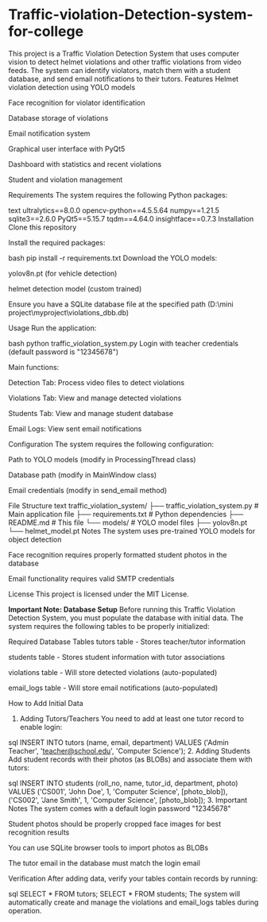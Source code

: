 # Traffic-violation-Detection-system-for-college
This project is a Traffic Violation Detection System that uses computer vision to detect helmet violations and other traffic violations from video feeds. The system can identify violators, match them with a student database, and send email notifications to their tutors.
Features
Helmet violation detection using YOLO models

Face recognition for violator identification

Database storage of violations

Email notification system

Graphical user interface with PyQt5

Dashboard with statistics and recent violations

Student and violation management

Requirements
The system requires the following Python packages:

text
ultralytics==8.0.0
opencv-python==4.5.5.64
numpy==1.21.5
sqlite3==2.6.0
PyQt5==5.15.7
tqdm==4.64.0
insightface==0.7.3
Installation
Clone this repository

Install the required packages:

bash
pip install -r requirements.txt
Download the YOLO models:

yolov8n.pt (for vehicle detection)

helmet detection model (custom trained)

Ensure you have a SQLite database file at the specified path (D:\mini project\myproject\violations_dbb.db)

Usage
Run the application:

bash
python traffic_violation_system.py
Login with teacher credentials (default password is "12345678")

Main functions:

Detection Tab: Process video files to detect violations

Violations Tab: View and manage detected violations

Students Tab: View and manage student database

Email Logs: View sent email notifications

Configuration
The system requires the following configuration:

Path to YOLO models (modify in ProcessingThread class)

Database path (modify in MainWindow class)

Email credentials (modify in send_email method)

File Structure
text
traffic_violation_system/
├── traffic_violation_system.py  # Main application file
├── requirements.txt            # Python dependencies
├── README.md                   # This file
└── models/                     # YOLO model files
    ├── yolov8n.pt
    └── helmet_model.pt
Notes
The system uses pre-trained YOLO models for object detection

Face recognition requires properly formatted student photos in the database

Email functionality requires valid SMTP credentials

License
This project is licensed under the MIT License.




**Important Note: Database Setup**
Before running this Traffic Violation Detection System, you must populate the database with initial data. The system requires the following tables to be properly initialized:

Required Database Tables
tutors table - Stores teacher/tutor information

students table - Stores student information with tutor associations

violations table - Will store detected violations (auto-populated)

email_logs table - Will store email notifications (auto-populated)

How to Add Initial Data
1. Adding Tutors/Teachers
You need to add at least one tutor record to enable login:

sql
INSERT INTO tutors (name, email, department) 
VALUES ('Admin Teacher', 'teacher@school.edu', 'Computer Science');
2. Adding Students
Add student records with their photos (as BLOBs) and associate them with tutors:

sql
INSERT INTO students (roll_no, name, tutor_id, department, photo)
VALUES 
('CS001', 'John Doe', 1, 'Computer Science', [photo_blob]),
('CS002', 'Jane Smith', 1, 'Computer Science', [photo_blob]);
3. Important Notes
The system comes with a default login password "12345678"

Student photos should be properly cropped face images for best recognition results

You can use SQLite browser tools to import photos as BLOBs

The tutor email in the database must match the login email

Verification
After adding data, verify your tables contain records by running:

sql
SELECT * FROM tutors;
SELECT * FROM students;
The system will automatically create and manage the violations and email_logs tables during operation.
